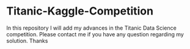 # Titanic-Kaggle-Competition
In this repository I will add my advances in the Titanic Data Science competition. 
Please contact me if you have any question regarding my solution. 
Thanks

